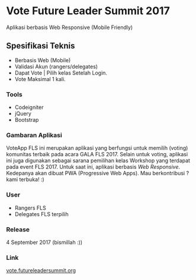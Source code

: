 # Vote Future Leader Summit 2017
Aplikasi berbasis Web Responsive (Mobile Friendly)

## Spesifikasi Teknis
- Berbasis Web (Mobile)
- Validasi Akun (rangers/delegates)
- Dapat Vote | Pilih kelas Setelah Login.
- Vote Maksimal 1 kali.

### Tools
- Codeigniter
- jQuery
- Bootstrap

### Gambaran Aplikasi
VoteApp FLS ini merupakan aplikasi yang berfungsi untuk memilih (voting) komunitas terbaik pada acara GALA FLS 2017. Selain untuk voting, aplikasi ini juga digunakan sebagai sarana pemilihan kelas Workshop yang terdapat pada event FLS 2017. Untuk saat ini, aplikasi berbasis *Web Responsive*. Kedepanya akan dibuat PWA (Progressive Web Apps). Mau berkontribusi ? kami terbuka! :)

### User
- Rangers FLS
- Delegates FLS terpilih

### Release
4 September 2017 (bismillah :))

### Link
[vote.futureleadersummit.org](http://vote.futureleadersummit.org)

